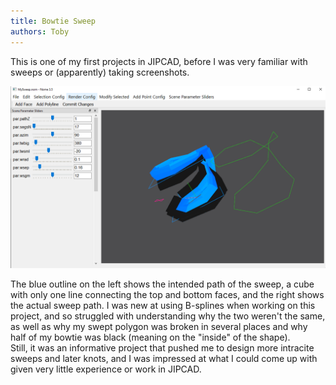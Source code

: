 ```yaml
---
title: Bowtie Sweep
authors: Toby
---
```


This is one of my first projects in JIPCAD, before I was very familiar with sweeps or (apparently) taking screenshots.

![Bowtie Sweep](/img/BowtieSweep.PNG)

The blue outline on the left shows the intended path of the sweep, a cube with only one line connecting the top and bottom faces, and the right shows the actual sweep path. I was new at using B-splines when working on this project, and so struggled with understanding why the two weren't the same, as well as why my swept polygon was broken in several places and why half of my bowtie was black (meaning on the "inside" of the shape).  
Still, it was an informative project that pushed me to design more intracite sweeps and later knots, and I was impressed at what I could come up with given very little experience or work in JIPCAD.